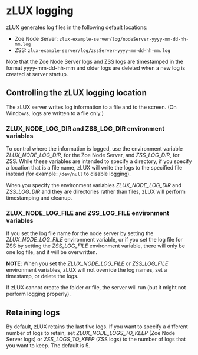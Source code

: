 # zLUX logging

zLUX generates log files in the following default locations:

* Zoe Node Server: `zlux-example-server/log/nodeServer-yyyy-mm-dd-hh-mm.log`
* ZSS: `zlux-example-server/log/zssServer-yyyy-mm-dd-hh-mm.log`

Note that the Zoe Node Server logs and ZSS logs are timestamped in the format yyyy-mm-dd-hh-mm and older logs are deleted when a new log is created at server startup.

## Controlling the zLUX logging location

The zLUX server writes log information to a file and to the screen. \(On Windows, logs are written to a file only.\)

### ZLUX\_NODE\_LOG\_DIR and ZSS\_LOG\_DIR environment variables

To control where the information is logged, use the environment variable _ZLUX\_NODE\_LOG\_DIR_, for the Zoe Node Server, and _ZSS\_LOG\_DIR_, for ZSS. While these variables are intended to specify a directory, if you specify a location that is a file name, zLUX will write the logs to the specified file instead \(for example: `/dev/null` to disable logging\).

When you specify the environment variables _ZLUX\_NODE\_LOG\_DIR_ and _ZSS\_LOG\_DIR_ and they are directories rather than files, zLUX will perform timestamping and cleanup.

### ZLUX\_NODE\_LOG\_FILE and ZSS\_LOG\_FILE environment variables

If you set the log file name for the node server by setting the _ZLUX\_NODE\_LOG\_FILE_ environment variable, or if you set the log file for ZSS by setting the _ZSS\_LOG\_FILE_ environment variable, there will only be one log file, and it will be overwritten.

**NOTE**: When you set the _ZLUX\_NODE\_LOG\_FILE_ or _ZSS\_LOG\_FILE_ environment variables, zLUX will not override the log names, set a timestamp, or delete the logs.

If zLUX cannot create the folder or file, the server will run \(but it might not perform logging properly\).

## Retaining logs

By default, zLUX retains the last five logs. If you want to specify a different number of logs to retain, set _ZLUX\_NODE\_LOGS\_TO\_KEEP_ \(Zoe Node Server logs\) or _ZSS\_LOGS\_TO\_KEEP_ \(ZSS logs\) to the number of logs that you want to keep. The default is 5.

